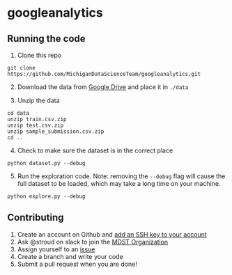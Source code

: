 # googleanalytics

## Running the code

1. Clone this repo
```
git clone https://github.com/MichiganDataScienceTeam/googleanalytics.git
```

2. Download the data from [Google Drive](https://drive.google.com/open?id=1gkD5foFI9vMZzIL_jhDSxiE3T4mGgOqQ) and place it in `./data`

3. Unzip the data
```
cd data
unzip train.csv.zip
unzip test.csv.zip
unzip sample_submission.csv.zip
cd ..
```

4. Check to make sure the dataset is in the correct place
```
python dataset.py --debug
```

5. Run the exploration code. Note: removing the `--debug` flag will
cause the full dataset to be loaded, which may take a long time on
your machine.

``` python explore.py --debug ```


## Contributing

1. Create an account on Github and [add an SSH key to your account](https://help.github.com/articles/adding-a-new-ssh-key-to-your-github-account/)
2. Ask @stroud on slack to join the [MDST Organization](https://github.com/MichiganDataScienceTeam)
3. Assign yourself to an [issue](https://github.com/MichiganDataScienceTeam/googleanalytics/issues)
4. Create a branch and write your code
5. Submit a pull request when you are done!
